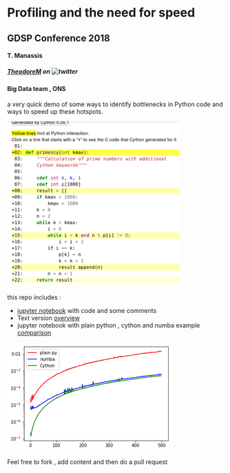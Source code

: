 # Profiling and the need for speed

## GDSP Conference 2018

#### T. Manassis    
##### [_TheodoreM_](https://twitter.com/_TheodoreM_) on ![twitter](http://www.islandcarcentre.co.uk/wp-content/uploads/2016/03/t_small-a.png "twitter")

#### Big Data team , ONS

a very quick demo of some ways to identify bottlenecks in Python code and ways to speed up these hotspots.

<img src="cython_annotation.png" alt="Drawing" style="width: 400px;"/>





this repo includes :

* [jupyter notebook](https://github.com/ONSBigData/GDSP18_ProfilingOptimizingPyDemo/blob/master/profiling.ipynb) with code and some comments
* Text version [overview](https://github.com/ONSBigData/GDSP18_ProfilingOptimizingPyDemo/blob/master/TLDR.md)
* jupyter notebook with plain python , cython and numba example [comparison](https://github.com/ONSBigData/GDSP18_ProfilingOptimizingPyDemo/blob/master/Cython_examples.ipynb)

![plot](plain-numba-cython.png "plot")


Feel free to fork , add content and then do a pull request





